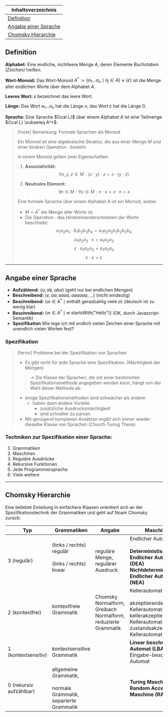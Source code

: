 
| Inhaltsverzeichnis                            |
| --------------------------------------------- |
| [Definition](#definition)                     |
| [Angabe einer Sprache](#angabe-einer-sprache) |
| [Chomsky Hierarchie](#chomsky-hierarchie)     |
## Definition

**Alphabet:** Eine endliche, nichtleere Menge $A$, deren Elemente *Buchstaben (Zeichen)* heißen.

**Wort-Monoid:** Das Wort-Monoid $A^* := \{ a_1 \ldots a_n \mid a_j \in A \} \uplus \{ \varepsilon \}$ ist die Menge aller endlichen Worte über dem Alphabet $A$.

**Leeres Wort:** $\varepsilon$ bezeichnet das leere Wort.

**Länge:** Das Wort $a_1 \ldots a_n$ hat die Länge $n$, das Wort $\varepsilon$ hat die Länge $0$.

**Sprache:** Eine Sprache ${\cal L}$ über einem Alphabet $A$ ist eine Teilmenge ${\cal L} \subseteq A^*$.


>[!note] Bemerkung: Formale Sprachen als Monoid
>
>Ein Monoid ist eine algebraische Struktur, die aus einer Menge $M$ und einer binären Operation $\cdot$ besteht.
>
>In einem Monoid gelten zwei Eigenschaften:
>
>1. **Assoziativität:** 
 >  $$\forall x,y,z \in M: (x \cdot y) \cdot z = x \cdot (y \cdot z)$$
>
>2. **Neutrales Element:** 
 >  $$ \exists n \in M: \forall x \in M: n \cdot x = x \cdot n = x$$
>
>Eine formale Sprache über einem Alphabet $A$ ist ein Monoid, wobei:
>
>- $M = A^*$ die Menge aller Worte ist.
>- Die Operation $\cdot$ das Hintereinanderschreiben der Worte beschreibt:
  $$a_1a_2a_3 \cdot b_1b_2b_3b_4 = a_1a_2a_3b_1b_2b_3b_4$$
  $$a_1a_2a_3 \cdot \varepsilon = a_1a_2a_3$$
  $$  \varepsilon \cdot a_1a_2a_3 = a_1a_2a_3  $$
  $$  \varepsilon \cdot \varepsilon = \varepsilon  $$
  

---

## Angabe einer Sprache

- **Aufzählend:** $\{ a, ab, aba \}$  (geht nur bei endlichen Mengen)
- **Beschreibend:** $\{ \varepsilon, aa, aaaa, aaaaaa, \ldots \}$  (nicht eindeutig)
- **Beschreibend:** $\{ w \in A^* \mid \text{enthält geradzahlig viele } a \}$  (deutsch ist zu wenig klar)
- **Beschreibend:** $\{ w \in A^* \mid w.\text{startsWith("Hello")} \}$  (OK, durch Javascript-Semantik)
- **Spezifikation**  Wie lege ich mit endlich vielen Zeichen einer Sprache mit unendlich vielen Worten fest?
### Spezifikation

>[!error] Probleme bei der Spezifikation von Sprachen
> - Es gibt nicht für jede Sprache eine Spezifikation. (Mächtigkeit der Mengen)
>> <li  style="list-style-type: '-> ';">Die Klasse der Sprachen, die mit einer bestimmten Spezifikationsmethode angegeben werden kann, hängt von der Wahl dieser Methode ab.</li>
> - einige Spezifikationsmethoden sind schwächer als andere
> 	- haben dann andere Vorteile
> 		-  zusätzliche Ausdrucksmächtigkeit
> 		- sind schneller zu parsen
> - Mit genügend komplexen Ansätzen ergibt sich immer wieder dieselbe Klasse von Sprachen (Church-Turing These).



### Techniken zur Spezifikation einer Sprache:
1. Grammatiken
2. Maschinen
3. Reguläre Ausdrücke
4. Rekursive Funktionen
5. Jede Programmiersprache
6. Viele weitere

---

## Chomsky Hierarchie

Eine beliebte Einteilung in einfachere Klassen orientiert sich an der Spezifikationstechnik der Grammatiken und geht auf Noam Chomsky zurück:

| **Typ**                 | **Grammatiken**                                                       | Angabe                                                        | **Maschinen**                                                                                                                          |
| ----------------------- | --------------------------------------------------------------------- | ------------------------------------------------------------- | -------------------------------------------------------------------------------------------------------------------------------------- |
| 3 (regulär)             | (links / rechts) regulär<br><br>(links / rechts) linear <br> <br>     | reguläre Menge,  <br>regulärer Ausdruck                       | Endlicher Automat <br> <br> **Deterministischer Endlicher Automat (DEA)** <br> **Nichtdeterministischer Endlicher Automat (NEA)**      |
| 2 (kontextfrei)         | kontextfreie Grammatik <br> <br>                                      | Chomsky Normalform, Greibach Normalform, reduzierte Grammatik | Kellerautomat <br> <br> akzeptierender Kellerautomat <br> kellerakzeptierender Kellerautomat <br> zustandsakzeptierender Kellerautomat |
| 1 (kontextsensitiv)     | kontextsensitive Grammatik                                            |                                                               | **Linear beschränkter Automat (LBA)** <br> Eingabe-beschränkter Automat                                                                |
| 0 (rekursiv aufzählbar) | allgemeine Grammatik, <br><br>normale Grammatik, separierte Grammatik |                                                               | **Turing Maschine (TM)** <br> **Random Access Maschine (RAM)**                                                                         |

